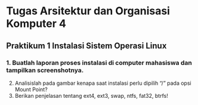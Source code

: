 # Tugas Arsitektur dan Organisasi Komputer 4
## Praktikum 1 Instalasi Sistem Operasi Linux
### 1. Buatlah laporan proses instalasi di computer mahasiswa dan tampilkan screenshotnya.
2. Analisislah pada gambar kenapa saat instalasi perlu dipilih “/” pada opsi Mount Point?
3. Berikan penjelasan tentang ext4, ext3, swap, ntfs, fat32, btrfs!
